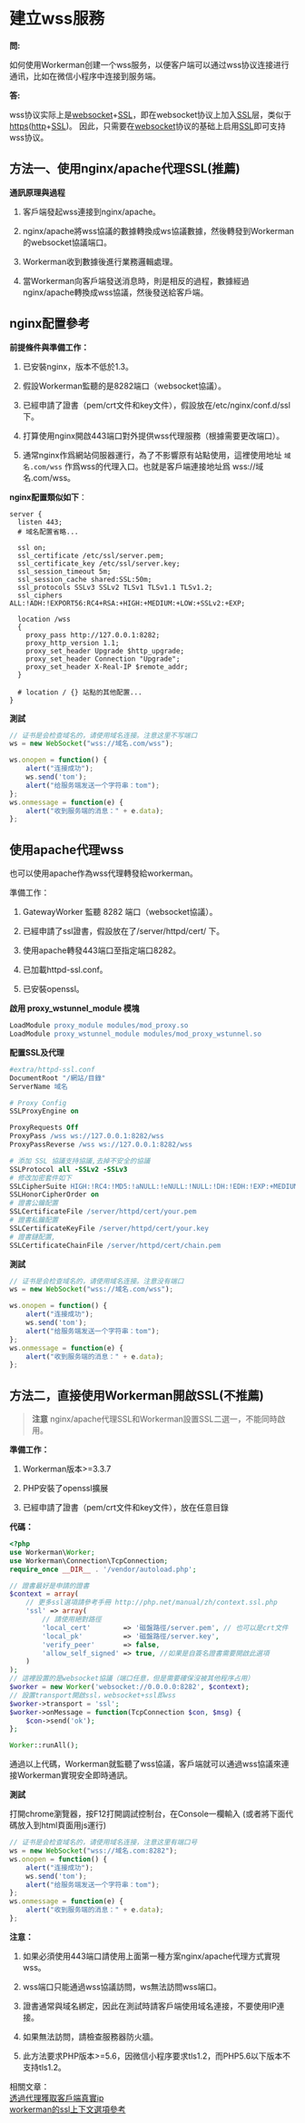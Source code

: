 # 建立wss服務

**問:**

如何使用Workerman创建一个wss服务，以便客户端可以通过wss协议连接进行通讯，比如在微信小程序中连接到服务端。

**答:**

wss协议实际上是[websocket](https://baike.baidu.com/item/WebSocket)+[SSL](https://baike.baidu.com/item/ssl)，即在websocket协议上加入[SSL](https://baike.baidu.com/item/ssl)层，类似于[https](https://baike.baidu.com/item/https)([http](https://baike.baidu.com/item/http)+[SSL](https://baike.baidu.com/item/ssl))。
因此，只需要在[websocket](https://baike.baidu.com/item/WebSocket)协议的基础上启用[SSL](https://baike.baidu.com/item/ssl)即可支持wss协议。

## 方法一、使用nginx/apache代理SSL(推薦)

**通訊原理與過程**

1. 客戶端發起wss連接到nginx/apache。

2. nginx/apache將wss協議的數據轉換成ws協議數據，然後轉發到Workerman的websocket協議端口。

3. Workerman收到數據後進行業務邏輯處理。

4. 當Workerman向客戶端發送消息時，則是相反的過程，數據經過nginx/apache轉換成wss協議，然後發送給客戶端。

## nginx配置參考
**前提條件與準備工作：**

1. 已安裝nginx，版本不低於1.3。

2. 假設Workerman監聽的是8282端口（websocket協議）。

3. 已經申請了證書（pem/crt文件和key文件），假設放在/etc/nginx/conf.d/ssl下。

4. 打算使用nginx開啟443端口對外提供wss代理服務（根據需要更改端口）。

5. 通常nginx作爲網站伺服器運行，為了不影響原有站點使用，這裡使用地址 ```域名.com/wss``` 作爲wss的代理入口。也就是客戶端連接地址爲 wss://域名.com/wss。

**nginx配置類似如下**：
```nginx
server {
  listen 443;
  # 域名配置省略...

  ssl on;
  ssl_certificate /etc/ssl/server.pem;
  ssl_certificate_key /etc/ssl/server.key;
  ssl_session_timeout 5m;
  ssl_session_cache shared:SSL:50m;
  ssl_protocols SSLv3 SSLv2 TLSv1 TLSv1.1 TLSv1.2;
  ssl_ciphers ALL:!ADH:!EXPORT56:RC4+RSA:+HIGH:+MEDIUM:+LOW:+SSLv2:+EXP;

  location /wss
  {
    proxy_pass http://127.0.0.1:8282;
    proxy_http_version 1.1;
    proxy_set_header Upgrade $http_upgrade;
    proxy_set_header Connection "Upgrade";
    proxy_set_header X-Real-IP $remote_addr;
  }
  
  # location / {} 站點的其他配置...
}
```

**測試**
```javascript
// 证书是会检查域名的，请使用域名连接。注意这里不写端口
ws = new WebSocket("wss://域名.com/wss");

ws.onopen = function() {
    alert("连接成功");
    ws.send('tom');
    alert("给服务端发送一个字符串：tom");
};
ws.onmessage = function(e) {
    alert("收到服务端的消息：" + e.data);
};
```

## 使用apache代理wss

也可以使用apache作為wss代理轉發給workerman。

準備工作：

1. GatewayWorker 監聽 8282 端口（websocket協議）。

2. 已經申請了ssl證書，假設放在了/server/httpd/cert/ 下。

3. 使用apache轉發443端口至指定端口8282。

4. 已加載httpd-ssl.conf。

5. 已安裝openssl。

**啟用 proxy_wstunnel_module 模塊**
```apache
LoadModule proxy_module modules/mod_proxy.so
LoadModule proxy_wstunnel_module modules/mod_proxy_wstunnel.so
```

**配置SSL及代理**
```apache
#extra/httpd-ssl.conf
DocumentRoot "/網站/目錄"
ServerName 域名

# Proxy Config
SSLProxyEngine on

ProxyRequests Off
ProxyPass /wss ws://127.0.0.1:8282/wss
ProxyPassReverse /wss ws://127.0.0.1:8282/wss

# 添加 SSL 協議支持協議,去掉不安全的協議
SSLProtocol all -SSLv2 -SSLv3
# 修改加密套件如下
SSLCipherSuite HIGH:!RC4:!MD5:!aNULL:!eNULL:!NULL:!DH:!EDH:!EXP:+MEDIUM
SSLHonorCipherOrder on
# 證書公鑰配置
SSLCertificateFile /server/httpd/cert/your.pem
# 證書私鑰配置
SSLCertificateKeyFile /server/httpd/cert/your.key
# 證書鏈配置,
SSLCertificateChainFile /server/httpd/cert/chain.pem
```

**測試**
```javascript
// 证书是会检查域名的，请使用域名连接。注意没有端口
ws = new WebSocket("wss://域名.com/wss");

ws.onopen = function() {
    alert("连接成功");
    ws.send('tom');
    alert("给服务端发送一个字符串：tom");
};
ws.onmessage = function(e) {
    alert("收到服务端的消息：" + e.data);
};
```


## 方法二，直接使用Workerman開啟SSL(不推薦)

> **注意**
> nginx/apache代理SSL和Workerman設置SSL二選一，不能同時啟用。

**準備工作：**

1. Workerman版本>=3.3.7

2. PHP安裝了openssl擴展

3. 已經申請了證書（pem/crt文件和key文件），放在任意目錄

**代碼：**
```php
<?php
use Workerman\Worker;
use Workerman\Connection\TcpConnection;
require_once __DIR__ . '/vendor/autoload.php';

// 證書最好是申請的證書
$context = array(
    // 更多ssl選項請參考手冊 http://php.net/manual/zh/context.ssl.php
    'ssl' => array(
        // 請使用絕對路徑
        'local_cert'        => '磁盤路徑/server.pem', // 也可以是crt文件
        'local_pk'          => '磁盤路徑/server.key',
        'verify_peer'       => false,
        'allow_self_signed' => true, //如果是自簽名證書需要開啟此選項
    )
);
// 這裡設置的是websocket協議（端口任意，但是需要確保沒被其他程序占用）
$worker = new Worker('websocket://0.0.0.0:8282', $context);
// 設置transport開啟ssl，websocket+ssl即wss
$worker->transport = 'ssl';
$worker->onMessage = function(TcpConnection $con, $msg) {
    $con->send('ok');
};

Worker::runAll();
```

通過以上代碼，Workerman就監聽了wss協議，客戶端就可以通過wss協議來連接Workerman實現安全即時通訊。

**測試**

打開chrome瀏覽器，按F12打開調試控制台，在Console一欄輸入 (或者將下面代碼放入到html頁面用js運行)

```javascript
// 证书是会检查域名的，请使用域名连接，注意这里有端口号
ws = new WebSocket("wss://域名.com:8282");
ws.onopen = function() {
    alert("连接成功");
    ws.send('tom');
    alert("给服务端发送一个字符串：tom");
};
ws.onmessage = function(e) {
    alert("收到服务端的消息：" + e.data);
};
```

**注意：**

1. 如果必須使用443端口請使用上面第一種方案nginx/apache代理方式實現wss。

2. wss端口只能通過wss協議訪問，ws無法訪問wss端口。

3. 證書通常與域名綁定，因此在測試時請客戶端使用域名連接，不要使用IP連接。

4. 如果無法訪問，請檢查服務器防火牆。

5. 此方法要求PHP版本>=5.6，因微信小程序要求tls1.2，而PHP5.6以下版本不支持tls1.2。

相關文章：  
[透過代理獲取客戶端真實ip](get-real-ip-from-proxy.md)  
[workerman的ssl上下文選項參考](https://php.net/manual/zh/context.ssl.php)
